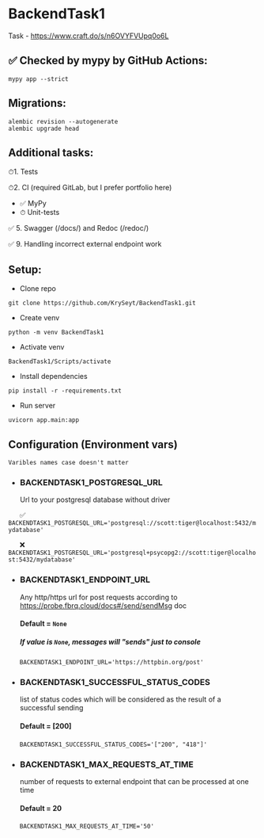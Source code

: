 # BackendTask1
Task - https://www.craft.do/s/n6OVYFVUpq0o6L

## ✅ Checked by mypy by GitHub Actions:
```shell
mypy app --strict
```

## Migrations:
```shell
alembic revision --autogenerate
alembic upgrade head
```

## Additional tasks:

⏱1. Tests

⏱2. CI (required GitLab, but I prefer portfolio here)
- ✅ MyPy
- ⏱ Unit-tests

✅ 5. Swagger (/docs/) and Redoc (/redoc/)

✅ 9. Handling incorrect external endpoint work

## Setup:

- Clone repo
```shell
git clone https://github.com/KrySeyt/BackendTask1.git
```

- Create venv
```shell
python -m venv BackendTask1
```

- Activate venv
```shell
BackendTask1/Scripts/activate
```

- Install dependencies
```shell
pip install -r -requirements.txt
```

- Run server
```shell
uvicorn app.main:app
```

## Configuration (Environment vars)
    Varibles names case doesn't matter

- ### BACKENDTASK1_POSTGRESQL_URL
    Url to your postgresql database without driver

&ensp;&thinsp;&ensp;&thinsp;
✅
`
BACKENDTASK1_POSTGRESQL_URL='postgresql://scott:tiger@localhost:5432/mydatabase'
`

&ensp;&thinsp;&ensp;&thinsp;
❌
`
BACKENDTASK1_POSTGRESQL_URL='postgresql+psycopg2://scott:tiger@localhost:5432/mydatabase'
`

- ### BACKENDTASK1_ENDPOINT_URL
  Any http/https url for post requests according to https://probe.fbrq.cloud/docs#/send/sendMsg doc

  #### Default = `None`
  ##### If value is `None`, messages will "sends" just to console

&ensp;&thinsp;&ensp;&thinsp;
`
BACKENDTASK1_ENDPOINT_URL='https://httpbin.org/post'
`

- ### BACKENDTASK1_SUCCESSFUL_STATUS_CODES
  list of status codes which will be considered as the result of a successful sending

  #### Default = [200]

&ensp;&thinsp;&ensp;&thinsp;
`
BACKENDTASK1_SUCCESSFUL_STATUS_CODES='["200", "418"]'
`

- ### BACKENDTASK1_MAX_REQUESTS_AT_TIME
  number of requests to external endpoint that can be processed at one time
  
  #### Default = 20

&ensp;&thinsp;&ensp;&thinsp;
`
BACKENDTASK1_MAX_REQUESTS_AT_TIME='50'
`

